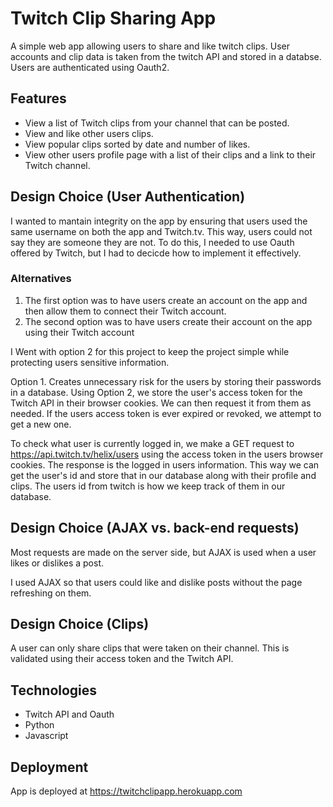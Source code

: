 # Twitch Clip Sharing App

A simple web app allowing users to share and like twitch clips. User accounts and clip data is taken from the twitch API and stored in a databse. Users are authenticated using Oauth2.

## Features
- View a list of Twitch clips from your channel that can be posted.
- View and like other users clips.
- View popular clips sorted by date and number of likes.
- View other users profile page with a list of their clips and a link to their Twitch channel.

## Design Choice (User Authentication)
I wanted to mantain integrity on the app by ensuring that users used the same username on both the app and Twitch.tv. This way, users could not say they are someone they are not. To do this, I needed to use Oauth offered by Twitch, but I had to decicde how to implement it effectively.

### Alternatives
1. The first option was to have users create an account on the app and then allow them to connect their Twitch account. 
2. The second option was to have users create their account on the app using their Twitch account

I Went with option 2 for this project to keep the project simple while protecting users sensitive information. 

Option 1. Creates unnecessary risk for the users by storing their passwords in a database. Using Option 2, we store the user's access token for the Twitch API in their browser cookies. We can then request it from them as needed. If the users access token is ever expired or revoked, we attempt to get a new one.

To check what user is currently logged in, we make a GET request to https://api.twitch.tv/helix/users using the access token in the users browser cookies. The response is the logged in users information. This way we can get the user's id and store that in our database along with their profile and clips. The users id from twitch is how we keep track of them in our database.

## Design Choice (AJAX vs. back-end requests)
Most requests are made on the server side, but AJAX is used when a user likes or dislikes a post. 

I used AJAX so that users could like and dislike posts without the page refreshing on them. 

## Design Choice (Clips)
A user can only share clips that were taken on their channel. This is validated using their access token and the Twitch API. 

## Technologies
- Twitch API and Oauth
- Python
- Javascript 

## Deployment
App is deployed at https://twitchclipapp.herokuapp.com
